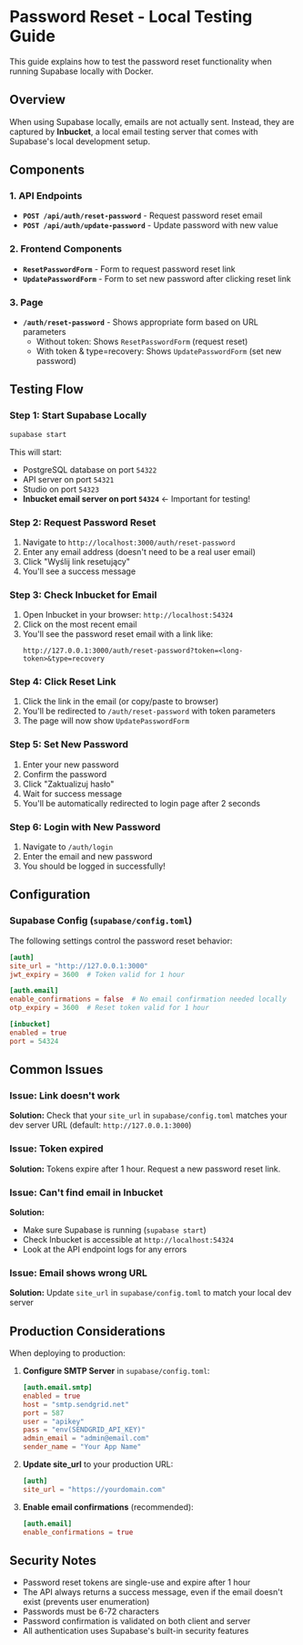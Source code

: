 # Password Reset - Local Testing Guide

This guide explains how to test the password reset functionality when running Supabase locally with Docker.

## Overview

When using Supabase locally, emails are not actually sent. Instead, they are captured by **Inbucket**, a local email testing server that comes with Supabase's local development setup.

## Components

### 1. API Endpoints

- **`POST /api/auth/reset-password`** - Request password reset email
- **`POST /api/auth/update-password`** - Update password with new value

### 2. Frontend Components

- **`ResetPasswordForm`** - Form to request password reset link
- **`UpdatePasswordForm`** - Form to set new password after clicking reset link

### 3. Page

- **`/auth/reset-password`** - Shows appropriate form based on URL parameters
  - Without token: Shows `ResetPasswordForm` (request reset)
  - With token & type=recovery: Shows `UpdatePasswordForm` (set new password)

## Testing Flow

### Step 1: Start Supabase Locally

```bash
supabase start
```

This will start:
- PostgreSQL database on port `54322`
- API server on port `54321`
- Studio on port `54323`
- **Inbucket email server on port `54324`** ← Important for testing!

### Step 2: Request Password Reset

1. Navigate to `http://localhost:3000/auth/reset-password`
2. Enter any email address (doesn't need to be a real user email)
3. Click "Wyślij link resetujący"
4. You'll see a success message

### Step 3: Check Inbucket for Email

1. Open Inbucket in your browser: `http://localhost:54324`
2. Click on the most recent email
3. You'll see the password reset email with a link like:
   ```
   http://127.0.0.1:3000/auth/reset-password?token=<long-token>&type=recovery
   ```

### Step 4: Click Reset Link

1. Click the link in the email (or copy/paste to browser)
2. You'll be redirected to `/auth/reset-password` with token parameters
3. The page will now show `UpdatePasswordForm`

### Step 5: Set New Password

1. Enter your new password
2. Confirm the password
3. Click "Zaktualizuj hasło"
4. Wait for success message
5. You'll be automatically redirected to login page after 2 seconds

### Step 6: Login with New Password

1. Navigate to `/auth/login`
2. Enter the email and new password
3. You should be logged in successfully!

## Configuration

### Supabase Config (`supabase/config.toml`)

The following settings control the password reset behavior:

```toml
[auth]
site_url = "http://127.0.0.1:3000"
jwt_expiry = 3600  # Token valid for 1 hour

[auth.email]
enable_confirmations = false  # No email confirmation needed locally
otp_expiry = 3600  # Reset token valid for 1 hour

[inbucket]
enabled = true
port = 54324
```

## Common Issues

### Issue: Link doesn't work

**Solution:** Check that your `site_url` in `supabase/config.toml` matches your dev server URL (default: `http://127.0.0.1:3000`)

### Issue: Token expired

**Solution:** Tokens expire after 1 hour. Request a new password reset link.

### Issue: Can't find email in Inbucket

**Solution:** 
- Make sure Supabase is running (`supabase start`)
- Check Inbucket is accessible at `http://localhost:54324`
- Look at the API endpoint logs for any errors

### Issue: Email shows wrong URL

**Solution:** Update `site_url` in `supabase/config.toml` to match your local dev server

## Production Considerations

When deploying to production:

1. **Configure SMTP Server** in `supabase/config.toml`:
   ```toml
   [auth.email.smtp]
   enabled = true
   host = "smtp.sendgrid.net"
   port = 587
   user = "apikey"
   pass = "env(SENDGRID_API_KEY)"
   admin_email = "admin@email.com"
   sender_name = "Your App Name"
   ```

2. **Update site_url** to your production URL:
   ```toml
   [auth]
   site_url = "https://yourdomain.com"
   ```

3. **Enable email confirmations** (recommended):
   ```toml
   [auth.email]
   enable_confirmations = true
   ```

## Security Notes

- Password reset tokens are single-use and expire after 1 hour
- The API always returns a success message, even if the email doesn't exist (prevents user enumeration)
- Passwords must be 6-72 characters
- Password confirmation is validated on both client and server
- All authentication uses Supabase's built-in security features

